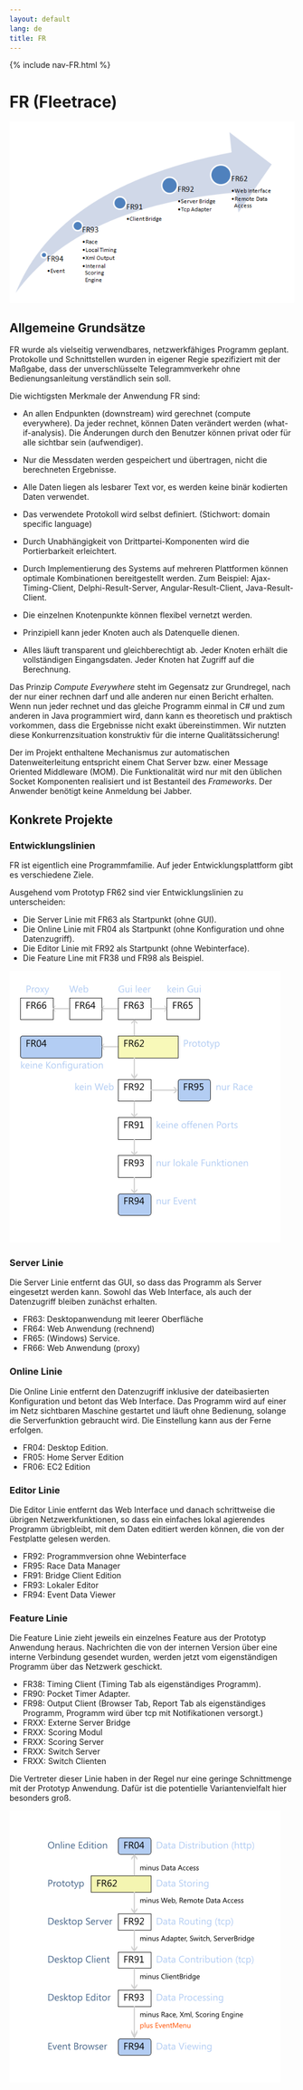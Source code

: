 ```yaml
---
layout: default
lang: de
title: FR
---
```


{% include nav-FR.html  %}

# FR (Fleetrace)

![Von FR91 nach FR62](../images/FR62-Pfeil.png)

## Allgemeine Grundsätze

FR wurde als vielseitig verwendbares, netzwerkfähiges Programm geplant. 
Protokolle und Schnittstellen wurden in eigener Regie spezifiziert mit der 
Maßgabe, dass der unverschlüsselte Telegrammverkehr ohne Bedienungsanleitung 
verständlich sein soll.

Die wichtigsten Merkmale der Anwendung FR sind:

- An allen Endpunkten (downstream) wird gerechnet (compute everywhere). Da jeder 
rechnet, können Daten verändert werden (what-if-analysis). Die Änderungen durch 
den Benutzer können privat oder für alle sichtbar sein (aufwendiger).

- Nur die Messdaten werden gespeichert und übertragen, nicht die berechneten 
Ergebnisse.

- Alle Daten liegen als lesbarer Text vor, es werden keine binär kodierten Daten verwendet.

- Das verwendete Protokoll wird selbst definiert. (Stichwort: domain specific language)

- Durch Unabhängigkeit von Drittpartei-Komponenten wird die Portierbarkeit erleichtert.

- Durch Implementierung des Systems auf mehreren Plattformen können optimale Kombinationen bereitgestellt werden.
Zum Beispiel: Ajax-Timing-Client, Delphi-Result-Server, Angular-Result-Client, Java-Result-Client.

- Die einzelnen Knotenpunkte können flexibel vernetzt werden.

- Prinzipiell kann jeder Knoten auch als Datenquelle dienen.

- Alles läuft transparent und gleichberechtigt ab.
Jeder Knoten erhält die vollständigen Eingangsdaten.
Jeder Knoten hat Zugriff auf die Berechnung.

Das Prinzip *Compute Everywhere* steht im Gegensatz zur Grundregel, nach der nur 
einer rechnen darf und alle anderen nur einen Bericht erhalten. Wenn nun 
jeder rechnet und das gleiche Programm einmal in C# und zum anderen in Java 
programmiert wird, dann kann es theoretisch und praktisch vorkommen, dass die 
Ergebnisse nicht exakt übereinstimmen. Wir nutzten diese 
Konkurrenzsituation konstruktiv für die interne Qualitätssicherung!

Der im Projekt enthaltene Mechanismus zur automatischen Datenweiterleitung 
entspricht einem Chat Server bzw. einer Message Oriented Middleware (MOM). Die 
Funktionalität wird nur mit den üblichen Socket Komponenten realisiert und ist 
Bestanteil des *Frameworks*. Der Anwender benötigt keine Anmeldung bei Jabber.

## Konkrete Projekte

### Entwicklungslinien

FR ist eigentlich eine Programmfamilie. Auf jeder Entwicklungsplattform gibt 
es verschiedene Ziele.

Ausgehend vom Prototyp FR62 sind vier Entwicklungslinien zu unterscheiden:
- Die Server Linie mit FR63 als Startpunkt (ohne GUI).
- Die Online Linie mit FR04 als Startpunkt (ohne Konfiguration und ohne Datenzugriff).
- Die Editor Linie mit FR92 als Startpunkt (ohne Webinterface).
- Die Feature Line mit FR38 und FR98 als Beispiel.

![FR62 Block 01](../images/Block-01.png)

### Server Linie

Die Server Linie entfernt das GUI, so dass das Programm als Server eingesetzt 
werden kann. Sowohl das Web Interface, als auch der Datenzugriff bleiben zunächst 
erhalten.

- FR63: Desktopanwendung mit leerer Oberfläche
- FR64: Web Anwendung (rechnend)
- FR65: (Windows) Service.
- FR66: Web Anwendung (proxy)

### Online Linie

Die Online Linie entfernt den Datenzugriff inklusive der dateibasierten 
Konfiguration und betont das Web Interface. Das Programm wird auf einer im Netz 
sichtbaren Maschine gestartet und läuft ohne Bedienung, solange die 
Serverfunktion gebraucht wird. Die Einstellung kann aus der Ferne erfolgen.

- FR04: Desktop Edition.
- FR05: Home Server Edition
- FR06: EC2 Edition

### Editor Linie

Die Editor Linie entfernt das Web Interface und danach schrittweise die 
übrigen Netzwerkfunktionen, so dass ein einfaches lokal agierendes Programm 
übrigbleibt, mit dem Daten editiert werden können, die von der Festplatte 
gelesen werden.

- FR92: Programmversion ohne Webinterface
- FR95: Race Data Manager
- FR91: Bridge Client Edition
- FR93: Lokaler Editor
- FR94: Event Data Viewer

### Feature Linie

Die Feature Linie zieht jeweils ein einzelnes Feature aus der 
Prototyp Anwendung heraus. Nachrichten die von der internen Version über eine 
interne Verbindung gesendet wurden, werden jetzt vom eigenständigen Programm 
über das Netzwerk geschickt.

- FR38: Timing Client (Timing Tab als eigenständiges Programm).
- FR90: Pocket Timer Adapter.
- FR98: Output Client (Browser Tab, Report Tab als eigenständiges Programm, Programm wird über tcp mit Notifikationen versorgt.)
- FRXX: Externe Server Bridge
- FRXX: Scoring Modul
- FRXX: Scoring Server
- FRXX: Switch Server
- FRXX: Switch Clienten

Die Vertreter dieser Linie haben in der Regel nur eine geringe Schnittmenge 
mit der Prototyp Anwendung. Dafür ist die potentielle Variantenvielfalt hier 
besonders groß.

![FR62 Block 02](../images/Block-02.png)
